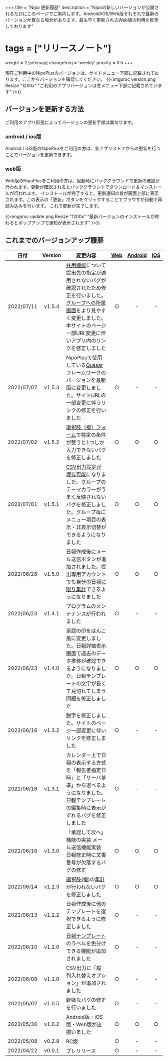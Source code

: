 +++
title = "Nipo 更新履歴"
description = "Nipoの新しいバージョンが公開されるたびにこのページでご案内します。Android/iOS/Web版それぞれで最新のバージョンが異なる場合があります。最も早く更新されるWeb版の利用を推奨しております"
# tags = ["リリースノート"]
weight = 2
[sitemap]
  changefreq = 'weekly'
  priority = 0.5
+++


現在ご利用中のNipoPlusのバージョンは、サイドメニュー下部に記載されております。ここからバージョンを確認してください。
{{<imgproc version.png Resize "1200x" "ご利用のアプリバージョンは左メニュー下部に記載されています" />}}

## バージョンを更新する方法

ご利用のアプリ形態によってバージョンの更新手順は異なります。

### android / ios版

Android / iOS版のNipoPlusをご利用の方は、各アプリストアからの更新を行うことでバージョンを更新できます。

### web版

Web版のNipoPlusをご利用の方は、起動時にバックグラウンドで更新の確認が行われます。更新が確認されるとバックグラウンドでダウンロード＆インストールが行われます。
インストールが完了すると、更新通知の旨が画面上部に表示されます。この表示の「更新」ボタンをクリックすることでブラウザが自動で再読み込みを行います。
これで更新が完了します。

{{<imgproc update.png Resize "1200x" "最新バージョンのインストールが終わるとポップアップで通知が表示されます" />}}

## これまでのバージョンアップ履歴

|日付|Version|変更内容|[Web](https://nipoapp.sndbox.jp/)|[Android](https://play.google.com/store/apps/details?id=jp.sndbox.nipoapp)|[iOS](https://itunes.apple.com/jp/app/nipo/id1385965600?mt=8)
|---|:---:|---|:---:|:---:|:---:|
|2022/07/11|v1.5.4|[共用機能](/org/groupsetting/share/)について提出先の指定が適用されないバグが確認されたため修正を行いました。[グループへの所属画面](/org/staff/assign/)をより見やすく変更しました。本サイトのページ一部URL変更に伴いアプリ内のリンクを修正しました|○|-|-|
|2022/07/07|v1.5.3|NipoPlusで使用している[Quasarフレームワーク](https://quasar.dev/)のバージョンを最新版に変更しました。サイトURLの一部変更に伴うリンクの修正を行いました|○|-|-|
|2022/07/02|v1.5.2|[選択肢（複）フォーム](/org/groupsetting/template/select2/)で特定の条件が整うと1つしか入力できないバグを修正しました|○|○|○|
|2022/07/01|v1.5.1|[CSV出力設定が保存可能](/report/totalling/csv/)になりました。グループのテーマカラーがうまく反映されないバグを修正しました。グループ毎にメニュー項目の表示・非表示切替ができるようになりました|○|○|○|
|2022/06/28|v1.5.0|日報作成後にメール送信ボタンが追加されました。提出専用アカウントでも[自分の日報に限り集計](/report/totalling/)できるようになりました|○|○|○|
|2022/06/23|v1.4.1|プログラムのメンテナンスが行われました|○|-|-|
|2022/06/23|v1.4.0|承認の印をはんこ風に変更しました。日報詳細表示画面で過去のデータ推移が確認できるようになりました。日報テンプレートの文字が長くて見切れてしまう問題を修正しました|○|○|○|
|2022/06/16|v1.3.2|脱字を修正しました。サイトのページ一部変更に伴いリンクを修正しました|○|-|-|
|2022/06/16|v1.3.1|カレンダー上で日報の表示する方式を「報告者指定日時」と「サーバ基準」から選べるようになりました。日報テンプレートの編集時に表示がずれるバグを修正しました|○|-|-|
|2022/06/16|v1.3.0|「承認して次へ」機能の実装  メール送信機能実装  日報修正時に文書番号が欠落するバグの修正|○|○|○|
|2022/06/14|v1.2.3|[選択肢(複)](/org/groupsetting/template/select2/)の[集計](/report/totalling/transition/)が行われないバグを修正しました|○|○|○|
|2022/06/13|v1.2.2|日報作成後に他のテンプレートを選択できるように修正しました|○|-|-|
|2022/06/10|v1.2.0|[日報テンプレート](/org/groupsetting/template/)のラベルを色分けできる機能が追加されました|○|-|-|
|2022/06/08|v1.1.0|CSV出力に「縦列入れ替えオプション」が追加されました|○|-|-|
|2022/06/02|v1.0.5|軽微なバグの修正を行いました|○|-|-|
|2022/05/30|v1.0.2|Android版・iOS版・Web版が出揃いました|○|○|○|
|2022/05/08|v0.2.9| RC版|○|-|-|
|2022/04/22|v0.0.1|プレリリース|○|-|-|
